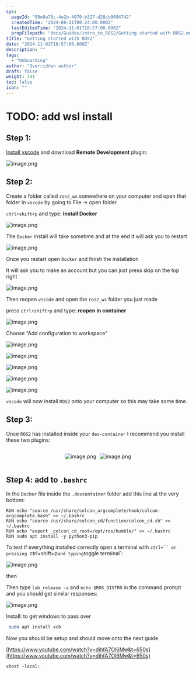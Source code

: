 ```yaml
---
sys:
  pageId: "89e0a78c-4e2b-4070-b327-d28cb0694742"
  createdTime: "2024-08-21T00:24:00.000Z"
  lastEditedTime: "2024-11-01T18:57:00.000Z"
  propFilepath: "docs/Guides/intro_to_ROS2/Getting started with ROS2.md"
title: "Getting started with ROS2"
date: "2024-11-01T18:57:00.000Z"
description: ""
tags:
  - "Onboarding"
author: "Overridden author"
draft: false
weight: 141
toc: false
icon: ""
---
```


# TODO: add wsl install

## Step 1:

[Install vscode](https://code.visualstudio.com/download) and download **Remote Development** plugin:

![image.png](https://prod-files-secure.s3.us-west-2.amazonaws.com/d518164a-d88e-44d1-a4ee-3adb3bd8bce0/efb52993-1881-4a40-b95e-6f020334f022/image.png?X-Amz-Algorithm=AWS4-HMAC-SHA256&X-Amz-Content-Sha256=UNSIGNED-PAYLOAD&X-Amz-Credential=ASIAZI2LB466RDMOQ7UX%2F20250220%2Fus-west-2%2Fs3%2Faws4_request&X-Amz-Date=20250220T031335Z&X-Amz-Expires=3600&X-Amz-Security-Token=IQoJb3JpZ2luX2VjEIv%2F%2F%2F%2F%2F%2F%2F%2F%2F%2FwEaCXVzLXdlc3QtMiJHMEUCICrhOdwBGHu3yIu24t%2BmuWYQKqpTTev1BFuz%2BbeuSrcrAiEA1zvrINQsUu6cj1hpfRAR6fF17fKwICv%2ByID2AlK1JbEqiAQItP%2F%2F%2F%2F%2F%2F%2F%2F%2F%2FARAAGgw2Mzc0MjMxODM4MDUiDGdzVsTyIim9n5hBPSrcA64fSsOC1oUlaJ6WenV0vKfaXGWGhTXFwgB3dPPfjTW4E7PTtxKhAMEYb6AMoyYvAZcJDbJnHZPtJwTKXt32117qWUt2TzhXRt4OiKouAWbzeD%2FrqhnF5%2Fefs8DCT8FUVQkVM3GZ%2F0ZePBZo%2F0Z%2BlXKSVmShJ%2BRajbJL%2BcEujEhChlS8ArH%2FdYO%2F1YeE9E30WtTUnQMq9Hyg4JO8p%2BD1DTsmQ4%2Bxk0ej1x02CiZQDXaNBVrgZIO7DbGp31lrycz3OfI8tzXHosXhLrdi6PUZaENjyG2lG7T4domoL7qGrdYA%2FANGLD9ruK0vMPaqHewU6V8QeY0cQcJFlExJGNvFKsFJGTSvBgh3AaAxuhoOH4hKRTb6mj8%2FUyVI4OZgMkFWzRGE0W60mElZEweTQo849eQDA8o3CDwNh27bfL%2B8L%2BVOScHnR3%2BYHixcS04vJNfUIQ7qUPyWFceBjF%2FBYFBuBY9KRammFNWrmHpaaGRBqKW6gT5A2kuVOo%2FWa%2FgXLJYxnYX5U0PbJkGw5P1AP9r1q3TNT5%2FiteofN%2BeK%2BJZZkNr8rvfPiBsv3Tmn9rA3q8dg89oRWiAG2693PelmqmzwUyAb5waoqdlFwTfdsNWVOkbfvetBCyZMgTF9bdCcMOin2r0GOqUBnYwACkV16xPzGM4BPfednMDrQcQ67Gbe%2BRwV8OwMepa4DTEUfI7b33UjBbDfPjb7Rt3hCHwfqFZS%2Fe2vK9v4YeoxPyy%2B5cQtqRxSDG2fi6RxsnWm4WEl3E1T4U6uV2Rqi8eIkdmzKF2duKn4XURFKWmuW7%2F9WUW0vJgMyNKiRZ8338mnGDQaQyxyfzuOQB5tUrh7OAMeWc06LLQrmfm%2BOzxLg6xh&X-Amz-Signature=d86f3d9bd6cbb659736a62052aea5428f5fa019b9b74d41f217c2c4fe80363e8&X-Amz-SignedHeaders=host&x-id=GetObject)

## Step 2:

Create a folder called `ros2_ws` somewhere on your computer and open that folder in `vscode` by going to File → open folder 

`ctrl+shift+p` and type: **Install Docker**

![image.png](https://prod-files-secure.s3.us-west-2.amazonaws.com/d518164a-d88e-44d1-a4ee-3adb3bd8bce0/2269dc0e-1cd5-47ff-bceb-c04ad9b2eab0/image.png?X-Amz-Algorithm=AWS4-HMAC-SHA256&X-Amz-Content-Sha256=UNSIGNED-PAYLOAD&X-Amz-Credential=ASIAZI2LB466RDMOQ7UX%2F20250220%2Fus-west-2%2Fs3%2Faws4_request&X-Amz-Date=20250220T031335Z&X-Amz-Expires=3600&X-Amz-Security-Token=IQoJb3JpZ2luX2VjEIv%2F%2F%2F%2F%2F%2F%2F%2F%2F%2FwEaCXVzLXdlc3QtMiJHMEUCICrhOdwBGHu3yIu24t%2BmuWYQKqpTTev1BFuz%2BbeuSrcrAiEA1zvrINQsUu6cj1hpfRAR6fF17fKwICv%2ByID2AlK1JbEqiAQItP%2F%2F%2F%2F%2F%2F%2F%2F%2F%2FARAAGgw2Mzc0MjMxODM4MDUiDGdzVsTyIim9n5hBPSrcA64fSsOC1oUlaJ6WenV0vKfaXGWGhTXFwgB3dPPfjTW4E7PTtxKhAMEYb6AMoyYvAZcJDbJnHZPtJwTKXt32117qWUt2TzhXRt4OiKouAWbzeD%2FrqhnF5%2Fefs8DCT8FUVQkVM3GZ%2F0ZePBZo%2F0Z%2BlXKSVmShJ%2BRajbJL%2BcEujEhChlS8ArH%2FdYO%2F1YeE9E30WtTUnQMq9Hyg4JO8p%2BD1DTsmQ4%2Bxk0ej1x02CiZQDXaNBVrgZIO7DbGp31lrycz3OfI8tzXHosXhLrdi6PUZaENjyG2lG7T4domoL7qGrdYA%2FANGLD9ruK0vMPaqHewU6V8QeY0cQcJFlExJGNvFKsFJGTSvBgh3AaAxuhoOH4hKRTb6mj8%2FUyVI4OZgMkFWzRGE0W60mElZEweTQo849eQDA8o3CDwNh27bfL%2B8L%2BVOScHnR3%2BYHixcS04vJNfUIQ7qUPyWFceBjF%2FBYFBuBY9KRammFNWrmHpaaGRBqKW6gT5A2kuVOo%2FWa%2FgXLJYxnYX5U0PbJkGw5P1AP9r1q3TNT5%2FiteofN%2BeK%2BJZZkNr8rvfPiBsv3Tmn9rA3q8dg89oRWiAG2693PelmqmzwUyAb5waoqdlFwTfdsNWVOkbfvetBCyZMgTF9bdCcMOin2r0GOqUBnYwACkV16xPzGM4BPfednMDrQcQ67Gbe%2BRwV8OwMepa4DTEUfI7b33UjBbDfPjb7Rt3hCHwfqFZS%2Fe2vK9v4YeoxPyy%2B5cQtqRxSDG2fi6RxsnWm4WEl3E1T4U6uV2Rqi8eIkdmzKF2duKn4XURFKWmuW7%2F9WUW0vJgMyNKiRZ8338mnGDQaQyxyfzuOQB5tUrh7OAMeWc06LLQrmfm%2BOzxLg6xh&X-Amz-Signature=9be59f6514d8930f61df3f15eaa50d9df4bdcdb3217eda441810a9b5b4697e3d&X-Amz-SignedHeaders=host&x-id=GetObject)

The `Docker` install will take sometime and at the end it will ask you to restart

![image.png](https://prod-files-secure.s3.us-west-2.amazonaws.com/d518164a-d88e-44d1-a4ee-3adb3bd8bce0/ed233f78-be33-4b1f-b89c-9c346c0e961e/image.png?X-Amz-Algorithm=AWS4-HMAC-SHA256&X-Amz-Content-Sha256=UNSIGNED-PAYLOAD&X-Amz-Credential=ASIAZI2LB466RDMOQ7UX%2F20250220%2Fus-west-2%2Fs3%2Faws4_request&X-Amz-Date=20250220T031335Z&X-Amz-Expires=3600&X-Amz-Security-Token=IQoJb3JpZ2luX2VjEIv%2F%2F%2F%2F%2F%2F%2F%2F%2F%2FwEaCXVzLXdlc3QtMiJHMEUCICrhOdwBGHu3yIu24t%2BmuWYQKqpTTev1BFuz%2BbeuSrcrAiEA1zvrINQsUu6cj1hpfRAR6fF17fKwICv%2ByID2AlK1JbEqiAQItP%2F%2F%2F%2F%2F%2F%2F%2F%2F%2FARAAGgw2Mzc0MjMxODM4MDUiDGdzVsTyIim9n5hBPSrcA64fSsOC1oUlaJ6WenV0vKfaXGWGhTXFwgB3dPPfjTW4E7PTtxKhAMEYb6AMoyYvAZcJDbJnHZPtJwTKXt32117qWUt2TzhXRt4OiKouAWbzeD%2FrqhnF5%2Fefs8DCT8FUVQkVM3GZ%2F0ZePBZo%2F0Z%2BlXKSVmShJ%2BRajbJL%2BcEujEhChlS8ArH%2FdYO%2F1YeE9E30WtTUnQMq9Hyg4JO8p%2BD1DTsmQ4%2Bxk0ej1x02CiZQDXaNBVrgZIO7DbGp31lrycz3OfI8tzXHosXhLrdi6PUZaENjyG2lG7T4domoL7qGrdYA%2FANGLD9ruK0vMPaqHewU6V8QeY0cQcJFlExJGNvFKsFJGTSvBgh3AaAxuhoOH4hKRTb6mj8%2FUyVI4OZgMkFWzRGE0W60mElZEweTQo849eQDA8o3CDwNh27bfL%2B8L%2BVOScHnR3%2BYHixcS04vJNfUIQ7qUPyWFceBjF%2FBYFBuBY9KRammFNWrmHpaaGRBqKW6gT5A2kuVOo%2FWa%2FgXLJYxnYX5U0PbJkGw5P1AP9r1q3TNT5%2FiteofN%2BeK%2BJZZkNr8rvfPiBsv3Tmn9rA3q8dg89oRWiAG2693PelmqmzwUyAb5waoqdlFwTfdsNWVOkbfvetBCyZMgTF9bdCcMOin2r0GOqUBnYwACkV16xPzGM4BPfednMDrQcQ67Gbe%2BRwV8OwMepa4DTEUfI7b33UjBbDfPjb7Rt3hCHwfqFZS%2Fe2vK9v4YeoxPyy%2B5cQtqRxSDG2fi6RxsnWm4WEl3E1T4U6uV2Rqi8eIkdmzKF2duKn4XURFKWmuW7%2F9WUW0vJgMyNKiRZ8338mnGDQaQyxyfzuOQB5tUrh7OAMeWc06LLQrmfm%2BOzxLg6xh&X-Amz-Signature=dffebe50425c8983939e053a6d123c3dbb0d4c56e9cbf44476173ebca99ac52b&X-Amz-SignedHeaders=host&x-id=GetObject)

Once you restart open `Docker` and finish the installation

It will ask you to make an account but you can just press skip on the top right

![image.png](https://prod-files-secure.s3.us-west-2.amazonaws.com/d518164a-d88e-44d1-a4ee-3adb3bd8bce0/21010ad9-1659-4fd9-9f59-9932a09b2a3d/image.png?X-Amz-Algorithm=AWS4-HMAC-SHA256&X-Amz-Content-Sha256=UNSIGNED-PAYLOAD&X-Amz-Credential=ASIAZI2LB466RDMOQ7UX%2F20250220%2Fus-west-2%2Fs3%2Faws4_request&X-Amz-Date=20250220T031335Z&X-Amz-Expires=3600&X-Amz-Security-Token=IQoJb3JpZ2luX2VjEIv%2F%2F%2F%2F%2F%2F%2F%2F%2F%2FwEaCXVzLXdlc3QtMiJHMEUCICrhOdwBGHu3yIu24t%2BmuWYQKqpTTev1BFuz%2BbeuSrcrAiEA1zvrINQsUu6cj1hpfRAR6fF17fKwICv%2ByID2AlK1JbEqiAQItP%2F%2F%2F%2F%2F%2F%2F%2F%2F%2FARAAGgw2Mzc0MjMxODM4MDUiDGdzVsTyIim9n5hBPSrcA64fSsOC1oUlaJ6WenV0vKfaXGWGhTXFwgB3dPPfjTW4E7PTtxKhAMEYb6AMoyYvAZcJDbJnHZPtJwTKXt32117qWUt2TzhXRt4OiKouAWbzeD%2FrqhnF5%2Fefs8DCT8FUVQkVM3GZ%2F0ZePBZo%2F0Z%2BlXKSVmShJ%2BRajbJL%2BcEujEhChlS8ArH%2FdYO%2F1YeE9E30WtTUnQMq9Hyg4JO8p%2BD1DTsmQ4%2Bxk0ej1x02CiZQDXaNBVrgZIO7DbGp31lrycz3OfI8tzXHosXhLrdi6PUZaENjyG2lG7T4domoL7qGrdYA%2FANGLD9ruK0vMPaqHewU6V8QeY0cQcJFlExJGNvFKsFJGTSvBgh3AaAxuhoOH4hKRTb6mj8%2FUyVI4OZgMkFWzRGE0W60mElZEweTQo849eQDA8o3CDwNh27bfL%2B8L%2BVOScHnR3%2BYHixcS04vJNfUIQ7qUPyWFceBjF%2FBYFBuBY9KRammFNWrmHpaaGRBqKW6gT5A2kuVOo%2FWa%2FgXLJYxnYX5U0PbJkGw5P1AP9r1q3TNT5%2FiteofN%2BeK%2BJZZkNr8rvfPiBsv3Tmn9rA3q8dg89oRWiAG2693PelmqmzwUyAb5waoqdlFwTfdsNWVOkbfvetBCyZMgTF9bdCcMOin2r0GOqUBnYwACkV16xPzGM4BPfednMDrQcQ67Gbe%2BRwV8OwMepa4DTEUfI7b33UjBbDfPjb7Rt3hCHwfqFZS%2Fe2vK9v4YeoxPyy%2B5cQtqRxSDG2fi6RxsnWm4WEl3E1T4U6uV2Rqi8eIkdmzKF2duKn4XURFKWmuW7%2F9WUW0vJgMyNKiRZ8338mnGDQaQyxyfzuOQB5tUrh7OAMeWc06LLQrmfm%2BOzxLg6xh&X-Amz-Signature=4f0058c725876fd32b445072aaa39361c5105134378cd1a169bfd96b9d02410d&X-Amz-SignedHeaders=host&x-id=GetObject)

Then reopen `vscode` and open the `ros2_ws` folder you just made

press `ctrl+shift+p` and type: **reopen in container**

![image.png](https://prod-files-secure.s3.us-west-2.amazonaws.com/d518164a-d88e-44d1-a4ee-3adb3bd8bce0/4e93b8c2-41ad-488c-8095-c74205196118/image.png?X-Amz-Algorithm=AWS4-HMAC-SHA256&X-Amz-Content-Sha256=UNSIGNED-PAYLOAD&X-Amz-Credential=ASIAZI2LB466RDMOQ7UX%2F20250220%2Fus-west-2%2Fs3%2Faws4_request&X-Amz-Date=20250220T031335Z&X-Amz-Expires=3600&X-Amz-Security-Token=IQoJb3JpZ2luX2VjEIv%2F%2F%2F%2F%2F%2F%2F%2F%2F%2FwEaCXVzLXdlc3QtMiJHMEUCICrhOdwBGHu3yIu24t%2BmuWYQKqpTTev1BFuz%2BbeuSrcrAiEA1zvrINQsUu6cj1hpfRAR6fF17fKwICv%2ByID2AlK1JbEqiAQItP%2F%2F%2F%2F%2F%2F%2F%2F%2F%2FARAAGgw2Mzc0MjMxODM4MDUiDGdzVsTyIim9n5hBPSrcA64fSsOC1oUlaJ6WenV0vKfaXGWGhTXFwgB3dPPfjTW4E7PTtxKhAMEYb6AMoyYvAZcJDbJnHZPtJwTKXt32117qWUt2TzhXRt4OiKouAWbzeD%2FrqhnF5%2Fefs8DCT8FUVQkVM3GZ%2F0ZePBZo%2F0Z%2BlXKSVmShJ%2BRajbJL%2BcEujEhChlS8ArH%2FdYO%2F1YeE9E30WtTUnQMq9Hyg4JO8p%2BD1DTsmQ4%2Bxk0ej1x02CiZQDXaNBVrgZIO7DbGp31lrycz3OfI8tzXHosXhLrdi6PUZaENjyG2lG7T4domoL7qGrdYA%2FANGLD9ruK0vMPaqHewU6V8QeY0cQcJFlExJGNvFKsFJGTSvBgh3AaAxuhoOH4hKRTb6mj8%2FUyVI4OZgMkFWzRGE0W60mElZEweTQo849eQDA8o3CDwNh27bfL%2B8L%2BVOScHnR3%2BYHixcS04vJNfUIQ7qUPyWFceBjF%2FBYFBuBY9KRammFNWrmHpaaGRBqKW6gT5A2kuVOo%2FWa%2FgXLJYxnYX5U0PbJkGw5P1AP9r1q3TNT5%2FiteofN%2BeK%2BJZZkNr8rvfPiBsv3Tmn9rA3q8dg89oRWiAG2693PelmqmzwUyAb5waoqdlFwTfdsNWVOkbfvetBCyZMgTF9bdCcMOin2r0GOqUBnYwACkV16xPzGM4BPfednMDrQcQ67Gbe%2BRwV8OwMepa4DTEUfI7b33UjBbDfPjb7Rt3hCHwfqFZS%2Fe2vK9v4YeoxPyy%2B5cQtqRxSDG2fi6RxsnWm4WEl3E1T4U6uV2Rqi8eIkdmzKF2duKn4XURFKWmuW7%2F9WUW0vJgMyNKiRZ8338mnGDQaQyxyfzuOQB5tUrh7OAMeWc06LLQrmfm%2BOzxLg6xh&X-Amz-Signature=b73adf62c7ad0af89d4b8237592ff549203f0bdf4e84c8590d441e1049cdda03&X-Amz-SignedHeaders=host&x-id=GetObject)

Choose “Add configuration to workspace”

![image.png](https://prod-files-secure.s3.us-west-2.amazonaws.com/d518164a-d88e-44d1-a4ee-3adb3bd8bce0/9560b282-5060-4989-ba37-97e7b2c22476/image.png?X-Amz-Algorithm=AWS4-HMAC-SHA256&X-Amz-Content-Sha256=UNSIGNED-PAYLOAD&X-Amz-Credential=ASIAZI2LB466RDMOQ7UX%2F20250220%2Fus-west-2%2Fs3%2Faws4_request&X-Amz-Date=20250220T031335Z&X-Amz-Expires=3600&X-Amz-Security-Token=IQoJb3JpZ2luX2VjEIv%2F%2F%2F%2F%2F%2F%2F%2F%2F%2FwEaCXVzLXdlc3QtMiJHMEUCICrhOdwBGHu3yIu24t%2BmuWYQKqpTTev1BFuz%2BbeuSrcrAiEA1zvrINQsUu6cj1hpfRAR6fF17fKwICv%2ByID2AlK1JbEqiAQItP%2F%2F%2F%2F%2F%2F%2F%2F%2F%2FARAAGgw2Mzc0MjMxODM4MDUiDGdzVsTyIim9n5hBPSrcA64fSsOC1oUlaJ6WenV0vKfaXGWGhTXFwgB3dPPfjTW4E7PTtxKhAMEYb6AMoyYvAZcJDbJnHZPtJwTKXt32117qWUt2TzhXRt4OiKouAWbzeD%2FrqhnF5%2Fefs8DCT8FUVQkVM3GZ%2F0ZePBZo%2F0Z%2BlXKSVmShJ%2BRajbJL%2BcEujEhChlS8ArH%2FdYO%2F1YeE9E30WtTUnQMq9Hyg4JO8p%2BD1DTsmQ4%2Bxk0ej1x02CiZQDXaNBVrgZIO7DbGp31lrycz3OfI8tzXHosXhLrdi6PUZaENjyG2lG7T4domoL7qGrdYA%2FANGLD9ruK0vMPaqHewU6V8QeY0cQcJFlExJGNvFKsFJGTSvBgh3AaAxuhoOH4hKRTb6mj8%2FUyVI4OZgMkFWzRGE0W60mElZEweTQo849eQDA8o3CDwNh27bfL%2B8L%2BVOScHnR3%2BYHixcS04vJNfUIQ7qUPyWFceBjF%2FBYFBuBY9KRammFNWrmHpaaGRBqKW6gT5A2kuVOo%2FWa%2FgXLJYxnYX5U0PbJkGw5P1AP9r1q3TNT5%2FiteofN%2BeK%2BJZZkNr8rvfPiBsv3Tmn9rA3q8dg89oRWiAG2693PelmqmzwUyAb5waoqdlFwTfdsNWVOkbfvetBCyZMgTF9bdCcMOin2r0GOqUBnYwACkV16xPzGM4BPfednMDrQcQ67Gbe%2BRwV8OwMepa4DTEUfI7b33UjBbDfPjb7Rt3hCHwfqFZS%2Fe2vK9v4YeoxPyy%2B5cQtqRxSDG2fi6RxsnWm4WEl3E1T4U6uV2Rqi8eIkdmzKF2duKn4XURFKWmuW7%2F9WUW0vJgMyNKiRZ8338mnGDQaQyxyfzuOQB5tUrh7OAMeWc06LLQrmfm%2BOzxLg6xh&X-Amz-Signature=6fdf05307d049ac201beb2fecfea6170fb2413d16f5d0e85e1cbaf36786ff9ef&X-Amz-SignedHeaders=host&x-id=GetObject)

![image.png](https://prod-files-secure.s3.us-west-2.amazonaws.com/d518164a-d88e-44d1-a4ee-3adb3bd8bce0/2ee63f81-886b-48e8-a553-dc6e5eac99e4/image.png?X-Amz-Algorithm=AWS4-HMAC-SHA256&X-Amz-Content-Sha256=UNSIGNED-PAYLOAD&X-Amz-Credential=ASIAZI2LB466RDMOQ7UX%2F20250220%2Fus-west-2%2Fs3%2Faws4_request&X-Amz-Date=20250220T031335Z&X-Amz-Expires=3600&X-Amz-Security-Token=IQoJb3JpZ2luX2VjEIv%2F%2F%2F%2F%2F%2F%2F%2F%2F%2FwEaCXVzLXdlc3QtMiJHMEUCICrhOdwBGHu3yIu24t%2BmuWYQKqpTTev1BFuz%2BbeuSrcrAiEA1zvrINQsUu6cj1hpfRAR6fF17fKwICv%2ByID2AlK1JbEqiAQItP%2F%2F%2F%2F%2F%2F%2F%2F%2F%2FARAAGgw2Mzc0MjMxODM4MDUiDGdzVsTyIim9n5hBPSrcA64fSsOC1oUlaJ6WenV0vKfaXGWGhTXFwgB3dPPfjTW4E7PTtxKhAMEYb6AMoyYvAZcJDbJnHZPtJwTKXt32117qWUt2TzhXRt4OiKouAWbzeD%2FrqhnF5%2Fefs8DCT8FUVQkVM3GZ%2F0ZePBZo%2F0Z%2BlXKSVmShJ%2BRajbJL%2BcEujEhChlS8ArH%2FdYO%2F1YeE9E30WtTUnQMq9Hyg4JO8p%2BD1DTsmQ4%2Bxk0ej1x02CiZQDXaNBVrgZIO7DbGp31lrycz3OfI8tzXHosXhLrdi6PUZaENjyG2lG7T4domoL7qGrdYA%2FANGLD9ruK0vMPaqHewU6V8QeY0cQcJFlExJGNvFKsFJGTSvBgh3AaAxuhoOH4hKRTb6mj8%2FUyVI4OZgMkFWzRGE0W60mElZEweTQo849eQDA8o3CDwNh27bfL%2B8L%2BVOScHnR3%2BYHixcS04vJNfUIQ7qUPyWFceBjF%2FBYFBuBY9KRammFNWrmHpaaGRBqKW6gT5A2kuVOo%2FWa%2FgXLJYxnYX5U0PbJkGw5P1AP9r1q3TNT5%2FiteofN%2BeK%2BJZZkNr8rvfPiBsv3Tmn9rA3q8dg89oRWiAG2693PelmqmzwUyAb5waoqdlFwTfdsNWVOkbfvetBCyZMgTF9bdCcMOin2r0GOqUBnYwACkV16xPzGM4BPfednMDrQcQ67Gbe%2BRwV8OwMepa4DTEUfI7b33UjBbDfPjb7Rt3hCHwfqFZS%2Fe2vK9v4YeoxPyy%2B5cQtqRxSDG2fi6RxsnWm4WEl3E1T4U6uV2Rqi8eIkdmzKF2duKn4XURFKWmuW7%2F9WUW0vJgMyNKiRZ8338mnGDQaQyxyfzuOQB5tUrh7OAMeWc06LLQrmfm%2BOzxLg6xh&X-Amz-Signature=2e9ef33119646fb5904ae7dd08361b89a4c070bd5ded444adb54213a429b756e&X-Amz-SignedHeaders=host&x-id=GetObject)

![image.png](https://prod-files-secure.s3.us-west-2.amazonaws.com/d518164a-d88e-44d1-a4ee-3adb3bd8bce0/ae1580b2-b048-407e-aed9-b584224a7a04/image.png?X-Amz-Algorithm=AWS4-HMAC-SHA256&X-Amz-Content-Sha256=UNSIGNED-PAYLOAD&X-Amz-Credential=ASIAZI2LB466RDMOQ7UX%2F20250220%2Fus-west-2%2Fs3%2Faws4_request&X-Amz-Date=20250220T031335Z&X-Amz-Expires=3600&X-Amz-Security-Token=IQoJb3JpZ2luX2VjEIv%2F%2F%2F%2F%2F%2F%2F%2F%2F%2FwEaCXVzLXdlc3QtMiJHMEUCICrhOdwBGHu3yIu24t%2BmuWYQKqpTTev1BFuz%2BbeuSrcrAiEA1zvrINQsUu6cj1hpfRAR6fF17fKwICv%2ByID2AlK1JbEqiAQItP%2F%2F%2F%2F%2F%2F%2F%2F%2F%2FARAAGgw2Mzc0MjMxODM4MDUiDGdzVsTyIim9n5hBPSrcA64fSsOC1oUlaJ6WenV0vKfaXGWGhTXFwgB3dPPfjTW4E7PTtxKhAMEYb6AMoyYvAZcJDbJnHZPtJwTKXt32117qWUt2TzhXRt4OiKouAWbzeD%2FrqhnF5%2Fefs8DCT8FUVQkVM3GZ%2F0ZePBZo%2F0Z%2BlXKSVmShJ%2BRajbJL%2BcEujEhChlS8ArH%2FdYO%2F1YeE9E30WtTUnQMq9Hyg4JO8p%2BD1DTsmQ4%2Bxk0ej1x02CiZQDXaNBVrgZIO7DbGp31lrycz3OfI8tzXHosXhLrdi6PUZaENjyG2lG7T4domoL7qGrdYA%2FANGLD9ruK0vMPaqHewU6V8QeY0cQcJFlExJGNvFKsFJGTSvBgh3AaAxuhoOH4hKRTb6mj8%2FUyVI4OZgMkFWzRGE0W60mElZEweTQo849eQDA8o3CDwNh27bfL%2B8L%2BVOScHnR3%2BYHixcS04vJNfUIQ7qUPyWFceBjF%2FBYFBuBY9KRammFNWrmHpaaGRBqKW6gT5A2kuVOo%2FWa%2FgXLJYxnYX5U0PbJkGw5P1AP9r1q3TNT5%2FiteofN%2BeK%2BJZZkNr8rvfPiBsv3Tmn9rA3q8dg89oRWiAG2693PelmqmzwUyAb5waoqdlFwTfdsNWVOkbfvetBCyZMgTF9bdCcMOin2r0GOqUBnYwACkV16xPzGM4BPfednMDrQcQ67Gbe%2BRwV8OwMepa4DTEUfI7b33UjBbDfPjb7Rt3hCHwfqFZS%2Fe2vK9v4YeoxPyy%2B5cQtqRxSDG2fi6RxsnWm4WEl3E1T4U6uV2Rqi8eIkdmzKF2duKn4XURFKWmuW7%2F9WUW0vJgMyNKiRZ8338mnGDQaQyxyfzuOQB5tUrh7OAMeWc06LLQrmfm%2BOzxLg6xh&X-Amz-Signature=5ccc4d7ec528a3ff012d8cac709318afbe58326d8ec119dc6d48c6fecc4996e9&X-Amz-SignedHeaders=host&x-id=GetObject)

![image.png](https://prod-files-secure.s3.us-west-2.amazonaws.com/d518164a-d88e-44d1-a4ee-3adb3bd8bce0/53255b28-f75e-430f-b9e3-c0ac8577e42b/image.png?X-Amz-Algorithm=AWS4-HMAC-SHA256&X-Amz-Content-Sha256=UNSIGNED-PAYLOAD&X-Amz-Credential=ASIAZI2LB466RDMOQ7UX%2F20250220%2Fus-west-2%2Fs3%2Faws4_request&X-Amz-Date=20250220T031335Z&X-Amz-Expires=3600&X-Amz-Security-Token=IQoJb3JpZ2luX2VjEIv%2F%2F%2F%2F%2F%2F%2F%2F%2F%2FwEaCXVzLXdlc3QtMiJHMEUCICrhOdwBGHu3yIu24t%2BmuWYQKqpTTev1BFuz%2BbeuSrcrAiEA1zvrINQsUu6cj1hpfRAR6fF17fKwICv%2ByID2AlK1JbEqiAQItP%2F%2F%2F%2F%2F%2F%2F%2F%2F%2FARAAGgw2Mzc0MjMxODM4MDUiDGdzVsTyIim9n5hBPSrcA64fSsOC1oUlaJ6WenV0vKfaXGWGhTXFwgB3dPPfjTW4E7PTtxKhAMEYb6AMoyYvAZcJDbJnHZPtJwTKXt32117qWUt2TzhXRt4OiKouAWbzeD%2FrqhnF5%2Fefs8DCT8FUVQkVM3GZ%2F0ZePBZo%2F0Z%2BlXKSVmShJ%2BRajbJL%2BcEujEhChlS8ArH%2FdYO%2F1YeE9E30WtTUnQMq9Hyg4JO8p%2BD1DTsmQ4%2Bxk0ej1x02CiZQDXaNBVrgZIO7DbGp31lrycz3OfI8tzXHosXhLrdi6PUZaENjyG2lG7T4domoL7qGrdYA%2FANGLD9ruK0vMPaqHewU6V8QeY0cQcJFlExJGNvFKsFJGTSvBgh3AaAxuhoOH4hKRTb6mj8%2FUyVI4OZgMkFWzRGE0W60mElZEweTQo849eQDA8o3CDwNh27bfL%2B8L%2BVOScHnR3%2BYHixcS04vJNfUIQ7qUPyWFceBjF%2FBYFBuBY9KRammFNWrmHpaaGRBqKW6gT5A2kuVOo%2FWa%2FgXLJYxnYX5U0PbJkGw5P1AP9r1q3TNT5%2FiteofN%2BeK%2BJZZkNr8rvfPiBsv3Tmn9rA3q8dg89oRWiAG2693PelmqmzwUyAb5waoqdlFwTfdsNWVOkbfvetBCyZMgTF9bdCcMOin2r0GOqUBnYwACkV16xPzGM4BPfednMDrQcQ67Gbe%2BRwV8OwMepa4DTEUfI7b33UjBbDfPjb7Rt3hCHwfqFZS%2Fe2vK9v4YeoxPyy%2B5cQtqRxSDG2fi6RxsnWm4WEl3E1T4U6uV2Rqi8eIkdmzKF2duKn4XURFKWmuW7%2F9WUW0vJgMyNKiRZ8338mnGDQaQyxyfzuOQB5tUrh7OAMeWc06LLQrmfm%2BOzxLg6xh&X-Amz-Signature=f2aa8d6ca8f8336d9dbe9314576cd4fef103c0e45075d5ea8ba18a2e4276f647&X-Amz-SignedHeaders=host&x-id=GetObject)

![image.png](https://prod-files-secure.s3.us-west-2.amazonaws.com/d518164a-d88e-44d1-a4ee-3adb3bd8bce0/7c562767-5af9-4ffb-97d1-327bcdf4ee00/image.png?X-Amz-Algorithm=AWS4-HMAC-SHA256&X-Amz-Content-Sha256=UNSIGNED-PAYLOAD&X-Amz-Credential=ASIAZI2LB466RDMOQ7UX%2F20250220%2Fus-west-2%2Fs3%2Faws4_request&X-Amz-Date=20250220T031335Z&X-Amz-Expires=3600&X-Amz-Security-Token=IQoJb3JpZ2luX2VjEIv%2F%2F%2F%2F%2F%2F%2F%2F%2F%2FwEaCXVzLXdlc3QtMiJHMEUCICrhOdwBGHu3yIu24t%2BmuWYQKqpTTev1BFuz%2BbeuSrcrAiEA1zvrINQsUu6cj1hpfRAR6fF17fKwICv%2ByID2AlK1JbEqiAQItP%2F%2F%2F%2F%2F%2F%2F%2F%2F%2FARAAGgw2Mzc0MjMxODM4MDUiDGdzVsTyIim9n5hBPSrcA64fSsOC1oUlaJ6WenV0vKfaXGWGhTXFwgB3dPPfjTW4E7PTtxKhAMEYb6AMoyYvAZcJDbJnHZPtJwTKXt32117qWUt2TzhXRt4OiKouAWbzeD%2FrqhnF5%2Fefs8DCT8FUVQkVM3GZ%2F0ZePBZo%2F0Z%2BlXKSVmShJ%2BRajbJL%2BcEujEhChlS8ArH%2FdYO%2F1YeE9E30WtTUnQMq9Hyg4JO8p%2BD1DTsmQ4%2Bxk0ej1x02CiZQDXaNBVrgZIO7DbGp31lrycz3OfI8tzXHosXhLrdi6PUZaENjyG2lG7T4domoL7qGrdYA%2FANGLD9ruK0vMPaqHewU6V8QeY0cQcJFlExJGNvFKsFJGTSvBgh3AaAxuhoOH4hKRTb6mj8%2FUyVI4OZgMkFWzRGE0W60mElZEweTQo849eQDA8o3CDwNh27bfL%2B8L%2BVOScHnR3%2BYHixcS04vJNfUIQ7qUPyWFceBjF%2FBYFBuBY9KRammFNWrmHpaaGRBqKW6gT5A2kuVOo%2FWa%2FgXLJYxnYX5U0PbJkGw5P1AP9r1q3TNT5%2FiteofN%2BeK%2BJZZkNr8rvfPiBsv3Tmn9rA3q8dg89oRWiAG2693PelmqmzwUyAb5waoqdlFwTfdsNWVOkbfvetBCyZMgTF9bdCcMOin2r0GOqUBnYwACkV16xPzGM4BPfednMDrQcQ67Gbe%2BRwV8OwMepa4DTEUfI7b33UjBbDfPjb7Rt3hCHwfqFZS%2Fe2vK9v4YeoxPyy%2B5cQtqRxSDG2fi6RxsnWm4WEl3E1T4U6uV2Rqi8eIkdmzKF2duKn4XURFKWmuW7%2F9WUW0vJgMyNKiRZ8338mnGDQaQyxyfzuOQB5tUrh7OAMeWc06LLQrmfm%2BOzxLg6xh&X-Amz-Signature=b202a18c236e573e3a782d2710aa344d2d7aa4a13a340e98340591f0ee76cea1&X-Amz-SignedHeaders=host&x-id=GetObject)

`vscode` will now install `ROS2` onto your computer so this may take some time.

## Step 3:

Once `ROS2` has installed inside your `dev-container` I recommend you install these two plugins:

<div style="display: flex;flex-direction: row; column-gap:10px; max-width: 630px;justify-content: center;">
<div>

![image.png](https://prod-files-secure.s3.us-west-2.amazonaws.com/d518164a-d88e-44d1-a4ee-3adb3bd8bce0/3fc3d550-5a54-4ba1-ba6b-faa01cdb7369/image.png?X-Amz-Algorithm=AWS4-HMAC-SHA256&X-Amz-Content-Sha256=UNSIGNED-PAYLOAD&X-Amz-Credential=ASIAZI2LB466R53CU2HK%2F20250220%2Fus-west-2%2Fs3%2Faws4_request&X-Amz-Date=20250220T031336Z&X-Amz-Expires=3600&X-Amz-Security-Token=IQoJb3JpZ2luX2VjEIv%2F%2F%2F%2F%2F%2F%2F%2F%2F%2FwEaCXVzLXdlc3QtMiJGMEQCIFIlkCN7tBeHfjuHzHiVKZLSc4pHtYqZaSKhtFOppYoTAiATA4LJDaB0FWBG5GyZ%2Fn5776e4T58qmDGGVsIcO%2Fu%2BGCqIBAi0%2F%2F%2F%2F%2F%2F%2F%2F%2F%2F8BEAAaDDYzNzQyMzE4MzgwNSIMULHrQ6rBo1cJ%2FG5DKtwDF4uzMSBY1O%2BprlxCPptuLFO0n9YG3z4HLMKTi8q8woiNfF1%2BPxRenRymyRlcmDJk2Aezw7On91aWuj3hPQJXo24VWUR55cqN4W9jlsXzhq8YtdAMH2M2g0Y7NDoP9jBppmNK9hRYiF0%2FHLQOvVYWb4aGvPaP5hgYfxClC22YrglQifGfpjzn8A97DcBXnfQWKIibxMV84Yt9klwj2PkdZuduyMgnIfP8aTRok7ox4d3oaKudGEUzXnxWBtAd%2F0e1SOVpltYK4MX2Pqcro8lCRF2t%2BybAOE4RZiN2B3XanbJ0skpBQIIge3HANvq3Qbq0GWZVI6WzIEP2tNYsjkKljA7nkE3eVQNUhWbdfFArSu2pmssUHcq0XQkGeOrrv1iE51%2Fo0E3z7du7h7j4RfBqjZhC6KVgSCxuimOo%2FCBuATD1SwRx8xvfVb0%2BDrMzmz3hZjY0Ods4IwGtgFrLZUTGQObf0MZZiFhmAEzMhLRxdR%2FvTewmyqza3NFzXtUw8%2FPY1n6A00ZPEe%2FzZisl96CBrrFdXLmmys6kuwyQXesIeOy3eOpccGz7I2cyeFaCtxtsFb%2BtVnWSEJaLK%2FuvJk258Q7RDsaHEHeEbdZGxX4IyuT7QR4jvXdtwBkesUEwyKfavQY6pgEz6%2FkTBphMNhabJmFgKyNQgvDWHQAkPQJLIxkaNczQHNoUIXkd7HRt8dO0rAs06GeBWxAQbuilwx5nre7298JN%2F%2BQK2T%2FG%2B5n6dujR5OgcfKBkSGNmvWDu%2FUQkAdEbZpNbyPh78ydHSoaL%2FXytmwhW7xF9yURJq6L6B6HeWiQLm%2FoUGuTVA4ynTMXpdiG8ZeIjSvvzCQLT3XtW52LplL%2FxkdcVeOnc&X-Amz-Signature=94d405bad62dc957ebf15ca4b0cc629048a93877e79207d0815802e72d96ec12&X-Amz-SignedHeaders=host&x-id=GetObject)

</div>
<div>

![image.png](https://prod-files-secure.s3.us-west-2.amazonaws.com/d518164a-d88e-44d1-a4ee-3adb3bd8bce0/d994cc66-13c2-4093-a5a3-f84cf4601a82/image.png?X-Amz-Algorithm=AWS4-HMAC-SHA256&X-Amz-Content-Sha256=UNSIGNED-PAYLOAD&X-Amz-Credential=ASIAZI2LB466R3BVZBFB%2F20250220%2Fus-west-2%2Fs3%2Faws4_request&X-Amz-Date=20250220T031336Z&X-Amz-Expires=3600&X-Amz-Security-Token=IQoJb3JpZ2luX2VjEIv%2F%2F%2F%2F%2F%2F%2F%2F%2F%2FwEaCXVzLXdlc3QtMiJHMEUCIACsLoa80pPl0AvTarCsABl6nBGDjg0AzsUbLycDJTxPAiEA2tSvoSl%2FN5YBODNi3PDk109faCmuSe5hJ96oeHsh0rIqiAQItP%2F%2F%2F%2F%2F%2F%2F%2F%2F%2FARAAGgw2Mzc0MjMxODM4MDUiDDhzPsxzrsqbZdXJyyrcA%2BEn5Ev1P%2B3sQ3Bt%2BSItlw2ihHzbZw3wYK9e1Y1z70wXgxkSM8%2FOE%2B38edERbCIb5FVmDSEAoFXDE5QXxaV8CGGjP8XgKAA1gaxEZc0JR36S7J1m4X75q8c%2FE2eCbDGvWbQlPTRdTMGOIN%2BiBxYuxtpCilrs2NDBGPJU5mzjgWTOb0a4yriLVWNmIHholImHi7kVF3LZWBZD7xpz%2FogTka3EPrgKOwuSvzqLiABRoFpzsjDd6wWbsnpsYvdeYgFCmgfsIqDPSve%2FEY5R3vVVovRRXEO%2BUesITnDfxG9taXrqZvpibUFxLwSC6pa9rpZXwCXlQLopFaSVM1Wby0ntG7a4jFfl5HiNm9jb6YntBC%2B5%2Fq1OtMT4nJZGID4qLh%2FHh8A4aLH08fURVG71GjZj%2F7kMjlY0udm8CrjljM1nFilwBjcIp14rV0dsXVFNTircVym0NtUYgIA008lE4HfVsK4eHtALXJjqyzE3yFzpIBXOOjhGrh98BRmvhW6XNuznvdXk7GJZezMw2mJxvFMf4uj3RMP3vvCoLojAVAlDryoi1aMZ5PkZUYi%2B70GGlxVR7NyY3ldewdMEJpYlmKeUFaD97IFN35IZN63BrsQLmHnnammkaS9MPtzd%2BMtnMIWo2r0GOqUBGsV7QIz6h2Xa8%2BToME8YJ8d4rxGShWMQjB4wToJUO9tZDoA6CBu6gpcdTGnr0wPqrtEm%2FE8rWq8GGpLqC67AGCncODOli39DyhSAvCLC4OcGrJ4rb0PDk2Be2HcQKxzQIXzApqpojVNo8BYgtSiId%2BUeCxYQb8%2B1Uk%2FaIP8E5NFZH7CMVOYwGHaWye9TomQ6J1WnX6jL2GyxWPlP2GaaHGC%2BDtaq&X-Amz-Signature=e144a10e0bba8bada7318bb9191e4cb0778754bc8f1194b1b24829e235f9cb6c&X-Amz-SignedHeaders=host&x-id=GetObject)

</div>
</div>

## Step 4: add to `.bashrc`

In the `Docker` file inside the `.devcontainer` folder add this line at the very bottom: 

```docker
RUN echo "source /usr/share/colcon_argcomplete/hook/colcon-argcomplete.bash" >> ~/.bashrc
RUN echo "source /usr/share/colcon_cd/function/colcon_cd.sh" >> ~/.bashrc
RUN echo "export _colcon_cd_root=/opt/ros/humble/" >> ~/.bashrc
RUN sudo apt install -y python3-pip 
```

To test if everything installed correctly open a terminal with `ctrl+`` or pressing `ctrl+shift+p` and typing `toggle terminal`:

![image.png](https://prod-files-secure.s3.us-west-2.amazonaws.com/d518164a-d88e-44d1-a4ee-3adb3bd8bce0/6a4943d8-b04e-4c02-9a58-775f3384d1a5/image.png?X-Amz-Algorithm=AWS4-HMAC-SHA256&X-Amz-Content-Sha256=UNSIGNED-PAYLOAD&X-Amz-Credential=ASIAZI2LB466RDMOQ7UX%2F20250220%2Fus-west-2%2Fs3%2Faws4_request&X-Amz-Date=20250220T031335Z&X-Amz-Expires=3600&X-Amz-Security-Token=IQoJb3JpZ2luX2VjEIv%2F%2F%2F%2F%2F%2F%2F%2F%2F%2FwEaCXVzLXdlc3QtMiJHMEUCICrhOdwBGHu3yIu24t%2BmuWYQKqpTTev1BFuz%2BbeuSrcrAiEA1zvrINQsUu6cj1hpfRAR6fF17fKwICv%2ByID2AlK1JbEqiAQItP%2F%2F%2F%2F%2F%2F%2F%2F%2F%2FARAAGgw2Mzc0MjMxODM4MDUiDGdzVsTyIim9n5hBPSrcA64fSsOC1oUlaJ6WenV0vKfaXGWGhTXFwgB3dPPfjTW4E7PTtxKhAMEYb6AMoyYvAZcJDbJnHZPtJwTKXt32117qWUt2TzhXRt4OiKouAWbzeD%2FrqhnF5%2Fefs8DCT8FUVQkVM3GZ%2F0ZePBZo%2F0Z%2BlXKSVmShJ%2BRajbJL%2BcEujEhChlS8ArH%2FdYO%2F1YeE9E30WtTUnQMq9Hyg4JO8p%2BD1DTsmQ4%2Bxk0ej1x02CiZQDXaNBVrgZIO7DbGp31lrycz3OfI8tzXHosXhLrdi6PUZaENjyG2lG7T4domoL7qGrdYA%2FANGLD9ruK0vMPaqHewU6V8QeY0cQcJFlExJGNvFKsFJGTSvBgh3AaAxuhoOH4hKRTb6mj8%2FUyVI4OZgMkFWzRGE0W60mElZEweTQo849eQDA8o3CDwNh27bfL%2B8L%2BVOScHnR3%2BYHixcS04vJNfUIQ7qUPyWFceBjF%2FBYFBuBY9KRammFNWrmHpaaGRBqKW6gT5A2kuVOo%2FWa%2FgXLJYxnYX5U0PbJkGw5P1AP9r1q3TNT5%2FiteofN%2BeK%2BJZZkNr8rvfPiBsv3Tmn9rA3q8dg89oRWiAG2693PelmqmzwUyAb5waoqdlFwTfdsNWVOkbfvetBCyZMgTF9bdCcMOin2r0GOqUBnYwACkV16xPzGM4BPfednMDrQcQ67Gbe%2BRwV8OwMepa4DTEUfI7b33UjBbDfPjb7Rt3hCHwfqFZS%2Fe2vK9v4YeoxPyy%2B5cQtqRxSDG2fi6RxsnWm4WEl3E1T4U6uV2Rqi8eIkdmzKF2duKn4XURFKWmuW7%2F9WUW0vJgMyNKiRZ8338mnGDQaQyxyfzuOQB5tUrh7OAMeWc06LLQrmfm%2BOzxLg6xh&X-Amz-Signature=34960d1c2777e05eacdf96a71052f9080a846082a5c2156d867d0375bcd31b4c&X-Amz-SignedHeaders=host&x-id=GetObject)

then 

Then type `lsb_release -a` and `echo $ROS_DISTRO` in the command prompt and you should get similar responses:

![image.png](https://prod-files-secure.s3.us-west-2.amazonaws.com/d518164a-d88e-44d1-a4ee-3adb3bd8bce0/3e635dec-a805-4e85-8b9e-d000e5b71a4e/image.png?X-Amz-Algorithm=AWS4-HMAC-SHA256&X-Amz-Content-Sha256=UNSIGNED-PAYLOAD&X-Amz-Credential=ASIAZI2LB466RDMOQ7UX%2F20250220%2Fus-west-2%2Fs3%2Faws4_request&X-Amz-Date=20250220T031335Z&X-Amz-Expires=3600&X-Amz-Security-Token=IQoJb3JpZ2luX2VjEIv%2F%2F%2F%2F%2F%2F%2F%2F%2F%2FwEaCXVzLXdlc3QtMiJHMEUCICrhOdwBGHu3yIu24t%2BmuWYQKqpTTev1BFuz%2BbeuSrcrAiEA1zvrINQsUu6cj1hpfRAR6fF17fKwICv%2ByID2AlK1JbEqiAQItP%2F%2F%2F%2F%2F%2F%2F%2F%2F%2FARAAGgw2Mzc0MjMxODM4MDUiDGdzVsTyIim9n5hBPSrcA64fSsOC1oUlaJ6WenV0vKfaXGWGhTXFwgB3dPPfjTW4E7PTtxKhAMEYb6AMoyYvAZcJDbJnHZPtJwTKXt32117qWUt2TzhXRt4OiKouAWbzeD%2FrqhnF5%2Fefs8DCT8FUVQkVM3GZ%2F0ZePBZo%2F0Z%2BlXKSVmShJ%2BRajbJL%2BcEujEhChlS8ArH%2FdYO%2F1YeE9E30WtTUnQMq9Hyg4JO8p%2BD1DTsmQ4%2Bxk0ej1x02CiZQDXaNBVrgZIO7DbGp31lrycz3OfI8tzXHosXhLrdi6PUZaENjyG2lG7T4domoL7qGrdYA%2FANGLD9ruK0vMPaqHewU6V8QeY0cQcJFlExJGNvFKsFJGTSvBgh3AaAxuhoOH4hKRTb6mj8%2FUyVI4OZgMkFWzRGE0W60mElZEweTQo849eQDA8o3CDwNh27bfL%2B8L%2BVOScHnR3%2BYHixcS04vJNfUIQ7qUPyWFceBjF%2FBYFBuBY9KRammFNWrmHpaaGRBqKW6gT5A2kuVOo%2FWa%2FgXLJYxnYX5U0PbJkGw5P1AP9r1q3TNT5%2FiteofN%2BeK%2BJZZkNr8rvfPiBsv3Tmn9rA3q8dg89oRWiAG2693PelmqmzwUyAb5waoqdlFwTfdsNWVOkbfvetBCyZMgTF9bdCcMOin2r0GOqUBnYwACkV16xPzGM4BPfednMDrQcQ67Gbe%2BRwV8OwMepa4DTEUfI7b33UjBbDfPjb7Rt3hCHwfqFZS%2Fe2vK9v4YeoxPyy%2B5cQtqRxSDG2fi6RxsnWm4WEl3E1T4U6uV2Rqi8eIkdmzKF2duKn4XURFKWmuW7%2F9WUW0vJgMyNKiRZ8338mnGDQaQyxyfzuOQB5tUrh7OAMeWc06LLQrmfm%2BOzxLg6xh&X-Amz-Signature=9274ad5a060aca004a8bb794e3ba492ba48159bb882d4ea495be8f39adfdaa69&X-Amz-SignedHeaders=host&x-id=GetObject)

Install:  to get windows to pass over

```bash
 sudo apt install xcb
```

Now you should be setup and should move onto the next guide 

[https://www.youtube.com/watch?v=dihfA7Ol6Mw&t=650s](https://www.youtube.com/watch?v=dihfA7Ol6Mw&t=650s)

```python
xhost +local:
```
